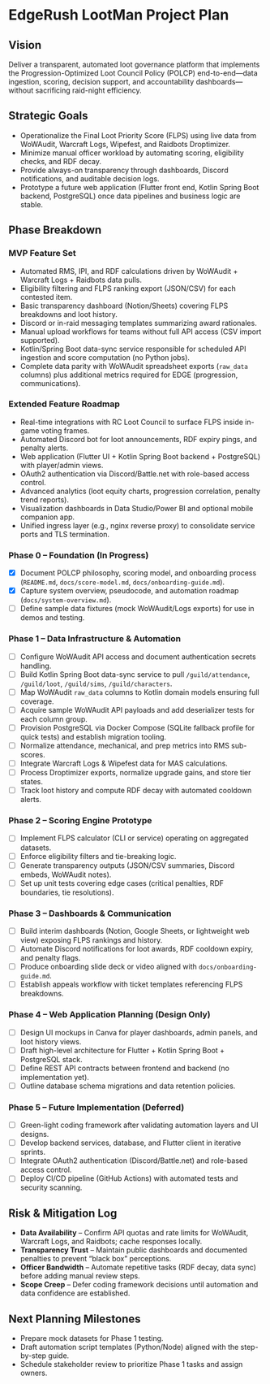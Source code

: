 # EdgeRush LootMan Project Plan

## Vision
Deliver a transparent, automated loot governance platform that implements the Progression-Optimized Loot Council Policy (POLCP) end-to-end—data ingestion, scoring, decision support, and accountability dashboards—without sacrificing raid-night efficiency.

## Strategic Goals
- Operationalize the Final Loot Priority Score (FLPS) using live data from WoWAudit, Warcraft Logs, Wipefest, and Raidbots Droptimizer.
- Minimize manual officer workload by automating scoring, eligibility checks, and RDF decay.
- Provide always-on transparency through dashboards, Discord notifications, and auditable decision logs.
- Prototype a future web application (Flutter front end, Kotlin Spring Boot backend, PostgreSQL) once data pipelines and business logic are stable.

## Phase Breakdown

### MVP Feature Set
- Automated RMS, IPI, and RDF calculations driven by WoWAudit + Warcraft Logs + Raidbots data pulls.
- Eligibility filtering and FLPS ranking export (JSON/CSV) for each contested item.
- Basic transparency dashboard (Notion/Sheets) covering FLPS breakdowns and loot history.
- Discord or in-raid messaging templates summarizing award rationales.
- Manual upload workflows for teams without full API access (CSV import supported).
- Kotlin/Spring Boot data-sync service responsible for scheduled API ingestion and score computation (no Python jobs).
- Complete data parity with WoWAudit spreadsheet exports (`raw_data` columns) plus additional metrics required for EDGE (progression, communications).

### Extended Feature Roadmap
- Real-time integrations with RC Loot Council to surface FLPS inside in-game voting frames.
- Automated Discord bot for loot announcements, RDF expiry pings, and penalty alerts.
- Web application (Flutter UI + Kotlin Spring Boot backend + PostgreSQL) with player/admin views.
- OAuth2 authentication via Discord/Battle.net with role-based access control.
- Advanced analytics (loot equity charts, progression correlation, penalty trend reports).
- Visualization dashboards in Data Studio/Power BI and optional mobile companion app.
- Unified ingress layer (e.g., nginx reverse proxy) to consolidate service ports and TLS termination.

### Phase 0 – Foundation (In Progress)
- [x] Document POLCP philosophy, scoring model, and onboarding process (`README.md`, `docs/score-model.md`, `docs/onboarding-guide.md`).
- [x] Capture system overview, pseudocode, and automation roadmap (`docs/system-overview.md`).
- [ ] Define sample data fixtures (mock WoWAudit/Logs exports) for use in demos and testing.

### Phase 1 – Data Infrastructure & Automation
- [ ] Configure WoWAudit API access and document authentication secrets handling.
- [ ] Build Kotlin Spring Boot data-sync service to pull `/guild/attendance`, `/guild/loot`, `/guild/sims`, `/guild/characters`.
- [ ] Map WoWAudit `raw_data` columns to Kotlin domain models ensuring full coverage.
- [ ] Acquire sample WoWAudit API payloads and add deserializer tests for each column group.
- [ ] Provision PostgreSQL via Docker Compose (SQLite fallback profile for quick tests) and establish migration tooling.
- [ ] Normalize attendance, mechanical, and prep metrics into RMS sub-scores.
- [ ] Integrate Warcraft Logs & Wipefest data for MAS calculations.
- [ ] Process Droptimizer exports, normalize upgrade gains, and store tier states.
- [ ] Track loot history and compute RDF decay with automated cooldown alerts.

### Phase 2 – Scoring Engine Prototype
- [ ] Implement FLPS calculator (CLI or service) operating on aggregated datasets.
- [ ] Enforce eligibility filters and tie-breaking logic.
- [ ] Generate transparency outputs (JSON/CSV summaries, Discord embeds, WoWAudit notes).
- [ ] Set up unit tests covering edge cases (critical penalties, RDF boundaries, tie resolutions).

### Phase 3 – Dashboards & Communication
- [ ] Build interim dashboards (Notion, Google Sheets, or lightweight web view) exposing FLPS rankings and history.
- [ ] Automate Discord notifications for loot awards, RDF cooldown expiry, and penalty flags.
- [ ] Produce onboarding slide deck or video aligned with `docs/onboarding-guide.md`.
- [ ] Establish appeals workflow with ticket templates referencing FLPS breakdowns.

### Phase 4 – Web Application Planning (Design Only)
- [ ] Design UI mockups in Canva for player dashboards, admin panels, and loot history views.
- [ ] Draft high-level architecture for Flutter + Kotlin Spring Boot + PostgreSQL stack.
- [ ] Define REST API contracts between frontend and backend (no implementation yet).
- [ ] Outline database schema migrations and data retention policies.

### Phase 5 – Future Implementation (Deferred)
- [ ] Green-light coding framework after validating automation layers and UI designs.
- [ ] Develop backend services, database, and Flutter client in iterative sprints.
- [ ] Integrate OAuth2 authentication (Discord/Battle.net) and role-based access control.
- [ ] Deploy CI/CD pipeline (GitHub Actions) with automated tests and security scanning.

## Risk & Mitigation Log
- **Data Availability** – Confirm API quotas and rate limits for WoWAudit, Warcraft Logs, and Raidbots; cache responses locally.
- **Transparency Trust** – Maintain public dashboards and documented penalties to prevent “black box” perceptions.
- **Officer Bandwidth** – Automate repetitive tasks (RDF decay, data sync) before adding manual review steps.
- **Scope Creep** – Defer coding framework decisions until automation and data confidence are established.

## Next Planning Milestones
- Prepare mock datasets for Phase 1 testing.
- Draft automation script templates (Python/Node) aligned with the step-by-step guide.
- Schedule stakeholder review to prioritize Phase 1 tasks and assign owners.
